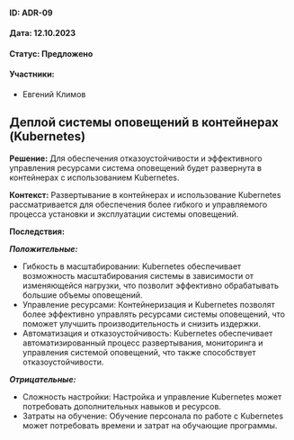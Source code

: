#### ID: ADR-09

#### Дата: 12.10.2023

#### Статус: Предложено

#### Участники:
* Евгений Климов

## Деплой системы оповещений в контейнерах (Kubernetes)

**Решение:** Для обеспечения отказоустойчивости и эффективного управления ресурсами система оповещений будет развернута в контейнерах с использованием Kubernetes.

**Контекст:** Развертывание в контейнерах и использование Kubernetes рассматривается для обеспечения более гибкого и управляемого процесса установки и эксплуатации системы оповещений.

**Последствия:**

***Положительные:***
- Гибкость в масштабировании: Kubernetes обеспечивает возможность масштабирования системы в зависимости от изменяющейся нагрузки, что позволит эффективно обрабатывать большие объемы оповещений.
- Управление ресурсами: Контейнеризация и Kubernetes позволят более эффективно управлять ресурсами системы оповещений, что поможет улучшить производительность и снизить издержки.
- Автоматизация и отказоустойчивость: Kubernetes обеспечивает автоматизированный процесс развертывания, мониторинга и управления системой оповещений, что также способствует отказоустойчивости.

***Отрицательные:***
- Сложность настройки: Настройка и управление Kubernetes может потребовать дополнительных навыков и ресурсов.
- Затраты на обучение: Обучение персонала по работе с Kubernetes может потребовать времени и затрат на обучающие программы.